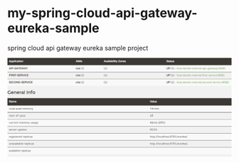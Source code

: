 # my-spring-cloud-api-gateway-eureka-sample
spring cloud api gateway eureka sample project


![alt text](https://github.com/vuraltamer/my-spring-cloud-api-gateway-eureka-sample/blob/main/my-spring-cloud-api-gateway-eureka-sample/doc/eureka.jpg)
